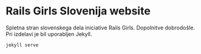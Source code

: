 Rails Girls Slovenija website
=======================

Spletna stran slovenskega dela iniciative Rails Girls. Dopolnitve dobrodošle. Pri izdelavi je bil uporabljen Jekyll.

	jekyll serve

